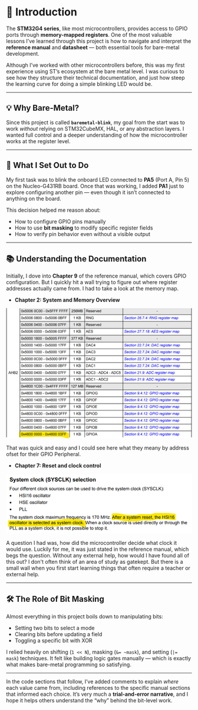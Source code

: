 # 🧠 Introduction

The **STM32G4 series**, like most microcontrollers, provides access to GPIO ports through **memory-mapped registers**. One of the most valuable lessons I’ve learned through this project is how to navigate and interpret the **reference manual** and **datasheet** — both essential tools for bare-metal development.

Although I’ve worked with other microcontrollers before, this was my first experience using ST’s ecosystem at the bare metal level. I was curious to see how they structure their technical documentation, and just how steep the learning curve for doing a simple blinking LED would be.

---

## 💡 Why Bare-Metal?

Since this project is called **`baremetal-blink`**, my goal from the start was to work *without* relying on STM32CubeMX, HAL, or any abstraction layers. I wanted full control and a deeper understanding of how the microcontroller works at the register level.

---

## 🎯 What I Set Out to Do

My first task was to blink the onboard LED connected to **PA5** (Port A, Pin 5) on the Nucleo-G431RB board. Once that was working, I added **PA1** just to explore configuring another pin — even though it isn’t connected to anything on the board.

This decision helped me reason about:

- How to configure GPIO pins manually
- How to use **bit masking** to modify specific register fields
- How to verify pin behavior even without a visible output

---

## 📚 Understanding the Documentation

Initially, I dove into **Chapter 9** of the reference manual, which covers GPIO configuration. But I quickly hit a wall trying to figure out where register addresses actually came from. I had to take a look at the memory map.

- **Chapter 2: System and Memory Overview**

![Memory Map Image Showing GPIOA](img/MemoryMap_1.png)

That was quick and easy and I could see here what they meany by address ofset for their GPIO Peripheral.

- **Chapter 7: Reset and clock control**

![alt text](img/SysClock_16MHzHSI.png)

A question I had was, how did the microcontroller decide what clock it would use. Luckily for me, it was just stated in the reference manual, which begs the question.
Without any external help, how would I have found all of this out? I don't often think of an area of study as gatekept. But there is a small wall when you first start learning things that often require a teacher or external help.

---

## 🛠️ The Role of Bit Masking

Almost everything in this project boils down to manipulating bits:
- Setting two bits to select a mode
- Clearing bits before updating a field
- Toggling a specific bit with XOR

I relied heavily on shifting (`1 << N`), masking (`&= ~mask`), and setting (`|= mask`) techniques. It felt like building logic gates manually — which is exactly what makes bare-metal programming so satisfying.

---

In the code sections that follow, I’ve added comments to explain *where* each value came from, including references to the specific manual sections that informed each choice. It’s very much a **trial-and-error narrative**, and I hope it helps others understand the “why” behind the bit-level work.
